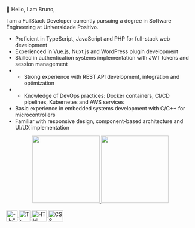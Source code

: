 👋 Hello, I am Bruno,


I am a FullStack Developer currently pursuing a degree in Software Engineering at Universidade Positivo.

- Proficient in TypeScript, JavaScript and PHP for full-stack web development
- Experienced in Vue.js, Nuxt.js and WordPress plugin development
- Skilled in authentication systems implementation with JWT tokens and session management
- - Strong experience with REST API development, integration and optimization
- - Knowledge of DevOps practices: Docker containers, CI/CD pipelines, Kubernetes and AWS services
- Basic experience in embedded systems development with C/C++ for microcontrollers
- Familiar with responsive design, component-based architecture and UI/UX implementation




<div align="center">
  <a href="https://github.com/brunobahri">
  <img height="180em" src="https://github-readme-stats.vercel.app/api?username=brunobahri&show_icons=true&theme=dracula&include_all_commits=true&count_private=true"/>
  <img height="180em" src="https://github-readme-stats.vercel.app/api/top-langs/?username=brunobahri&layout=compact&langs_count=7&theme=dracula"/>
</div>
<div style="display: inline_block"><br>
  <img align="center" alt=-Js" height="30" width="30" src="https://raw.githubusercontent.com/jmnote/z-icons/master/svg/python.svg">
  <img align="center" alt="Ts" height="30" width="30" src="https://raw.githubusercontent.com/jmnote/z-icons/master/svg/java.svg">
  <img align="center" alt="HTML" height="30" width="40" src="https://raw.githubusercontent.com/jmnote/z-icons/master/svg/javascript.svg">
  <img align="center" alt="CSS" height="30" width="40" src="https://raw.githubusercontent.com/jmnote/z-icons/master/svg/c.svg">
</div>
